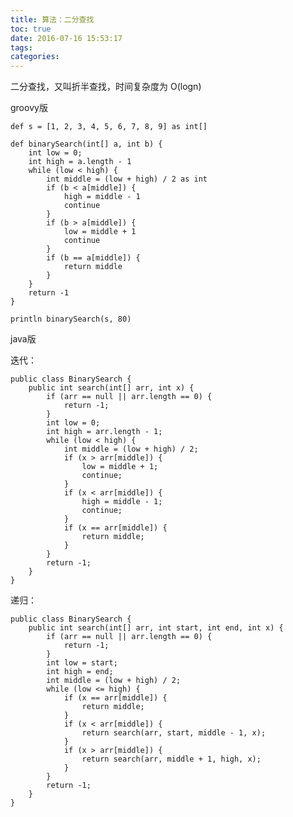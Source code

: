 ```yaml
---
title: 算法：二分查找
toc: true
date: 2016-07-16 15:53:17
tags:
categories:
---
```


二分查找，又叫折半查找，时间复杂度为 O(logn)

groovy版

	def s = [1, 2, 3, 4, 5, 6, 7, 8, 9] as int[]

	def binarySearch(int[] a, int b) {
	    int low = 0;
	    int high = a.length - 1
	    while (low < high) {
	        int middle = (low + high) / 2 as int
	        if (b < a[middle]) {
	            high = middle - 1
	            continue
	        }
	        if (b > a[middle]) {
	            low = middle + 1
	            continue
	        }
	        if (b == a[middle]) {
	            return middle
	        }
	    }
	    return -1
	}

	println binarySearch(s, 80)

java版

迭代：

	public class BinarySearch {
	    public int search(int[] arr, int x) {
	        if (arr == null || arr.length == 0) {
	            return -1;
	        }
	        int low = 0;
	        int high = arr.length - 1;
	        while (low < high) {
	            int middle = (low + high) / 2;
	            if (x > arr[middle]) {
	                low = middle + 1;
	                continue;
	            }
	            if (x < arr[middle]) {
	                high = middle - 1;
	                continue;
	            }
	            if (x == arr[middle]) {
	                return middle;
	            }
	        }
	        return -1;
	    }
	}


递归：

	public class BinarySearch {
	    public int search(int[] arr, int start, int end, int x) {
	        if (arr == null || arr.length == 0) {
	            return -1;
	        }
	        int low = start;
	        int high = end;
	        int middle = (low + high) / 2;
	        while (low <= high) {
	            if (x == arr[middle]) {
	                return middle;
	            }
	            if (x < arr[middle]) {
	                return search(arr, start, middle - 1, x);
	            }
	            if (x > arr[middle]) {
	                return search(arr, middle + 1, high, x);
	            }
	        }
	        return -1;
	    }
	}
